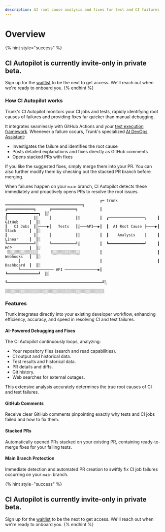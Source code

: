 ```yaml
---
description: AI root cause analysis and fixes for test and CI failures
---
```


# Overview

{% hint style="success" %}
## CI Autopilot is currently invite-only in private beta.

Sign up for the [waitlist](https://trunk.io/ci-autopilot) to be the next to get access. We'll reach out when we're ready to onboard you.
{% endhint %}

### How CI Autopilot works

Trunk's CI Autopilot monitors your CI jobs and tests, rapidly identifying root causes of failures and providing fixes far quicker than manual debugging.

It integrates seamlessly with GitHub Actions and your [test execution framework](../flaky-tests/get-started/frameworks/). Whenever a failure occurs, Trunk's specialized [AI DevOps Assistant](broken-reference):

* Investigates the failure and identifies the root cause
* Posts detailed explanations and fixes directly as GitHub comments
* Opens stacked PRs with fixes

If you like the suggested fixes, simply merge them into your PR. You can also further modify them by checking out the stacked PR branch before merging.

When failures happen on your `main` branch, CI Autopilot detects these immediately and proactively opens PRs to resolve the root issues.

```
                                           ╔═ trunk ═══════════════════════════════════╗ 
╔════════════╗      ╔═══════════╗          ║                         ┏━━━━━━━━━━━━━━┓  ║░
║            ║░     ║           ║░         ║  ┏━━━━━━━━━━━━━━━━┓     ┃   GitHub     ┃  ║░
║   CI Jobs  ║░────▶║   Tests   ║░───API──▶║  ┃  AI Root Cause ┃────▶┃   Slack      ┃  ║░
║            ║░     ║           ║░         ║  ┃    Analysis    ┃     ┃   Linear     ┃  ║░
╚════════════╝░     ╚═══════════╝░         ║  ┗━━━━━━━━━━━━━━━━┛     ┃   MCP        ┃  ║░
 ░░░░░░░░░░░░░░      ░░░░░░░░░░░░░         ║                         ┃   Webhooks   ┃  ║░
      │                                    ║                         ┃   Dashboard  ┃  ║░
      └─────────────── API ───────────────▶║                         ┗━━━━━━━━━━━━━━┛  ║░
                                           ╚═══════════════════════════════════════════╝░
                                            ░░░░░░░░░░░░░░░░░░░░░░░░░░░░░░░░░░░░░░░░░░░░░
```

### Features

Trunk integrates directly into your existing developer workflow, enhancing efficiency, accuracy, and speed in resolving CI and test failures.

#### AI-Powered Debugging and Fixes

The CI Autopilot continuously loops, analyzing:

* Your repository files (search and read capabilities).
* CI output and historical data.
* Test results and historical data.
* PR details and diffs.
* Git history.
* Web searches for external outages.

This extensive analysis accurately determines the true root causes of CI and test failures.

#### GitHub Comments

Receive clear GitHub comments pinpointing exactly why tests and CI jobs failed and how to fix them.

#### Stacked PRs

Automatically opened PRs stacked on your existing PR, containing ready-to-merge fixes for your failing tests.

#### Main Branch Protection

Immediate detection and automated PR creation to swiftly fix CI job failures occurring on your `main` branch.



{% hint style="success" %}
## CI Autopilot is currently invite-only in private beta.

Sign up for the [waitlist](https://trunk.io/ci-autopilot) to be the next to get access. We'll reach out when we're ready to onboard you.
{% endhint %}
